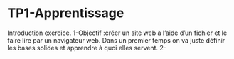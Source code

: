 # TP1-Apprentissage
Introduction exercice. 
1-Objectif :créer un site web à l’aide d’un fichier et le faire lire par un navigateur web. Dans un premier temps on va juste définir les bases solides et apprendre à quoi elles servent. 
2-
